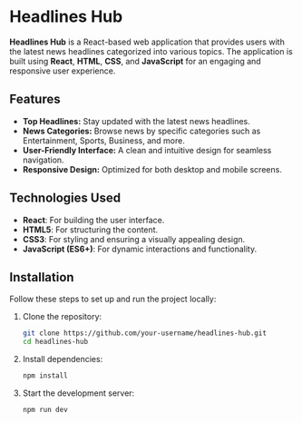 # Headlines Hub

**Headlines Hub** is a React-based web application that provides users with the latest news headlines categorized into various topics. The application is built using **React**, **HTML**, **CSS**, and **JavaScript** for an engaging and responsive user experience.

## Features

- **Top Headlines:** Stay updated with the latest news headlines.
- **News Categories:** Browse news by specific categories such as Entertainment, Sports, Business, and more.
- **User-Friendly Interface:** A clean and intuitive design for seamless navigation.
- **Responsive Design:** Optimized for both desktop and mobile screens.

## Technologies Used

- **React**: For building the user interface.
- **HTML5**: For structuring the content.
- **CSS3**: For styling and ensuring a visually appealing design.
- **JavaScript (ES6+)**: For dynamic interactions and functionality.

## Installation

Follow these steps to set up and run the project locally:

1. Clone the repository:
   ```bash
   git clone https://github.com/your-username/headlines-hub.git
   cd headlines-hub

2. Install dependencies:
   ```bash
   npm install

3. Start the development server:
   ```bash
   npm run dev

